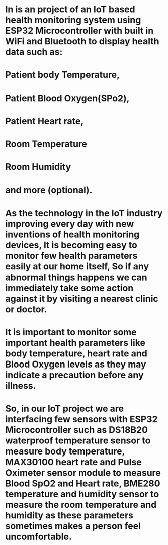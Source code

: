 # In is an project of  an IoT based health monitoring system using ESP32 Microcontroller with built in WiFi and Bluetooth to display health data such as:

# Patient body Temperature,
# Patient Blood Oxygen(SPo2),
# Patient Heart rate,
# Room Temperature
# Room Humidity
# and more (optional).

# As the technology in the IoT industry improving every day with new inventions of health monitoring devices, It is becoming easy to monitor few health parameters easily at our home itself, So if any abnormal things happens we can immediately take some action against it by visiting a nearest clinic or doctor.
# It is important to monitor some important health parameters like body temperature, heart rate and Blood Oxygen levels as they may indicate a precaution before any illness.

# So, in our IoT project we are interfacing few sensors with ESP32 Microcontroller such as DS18B20 waterproof temperature sensor to measure body temperature, MAX30100 heart rate and Pulse Oximeter sensor module to measure Blood SpO2 and Heart rate, BME280 temperature and humidity sensor to measure the room temperature and humidity as these parameters sometimes makes a person feel uncomfortable.